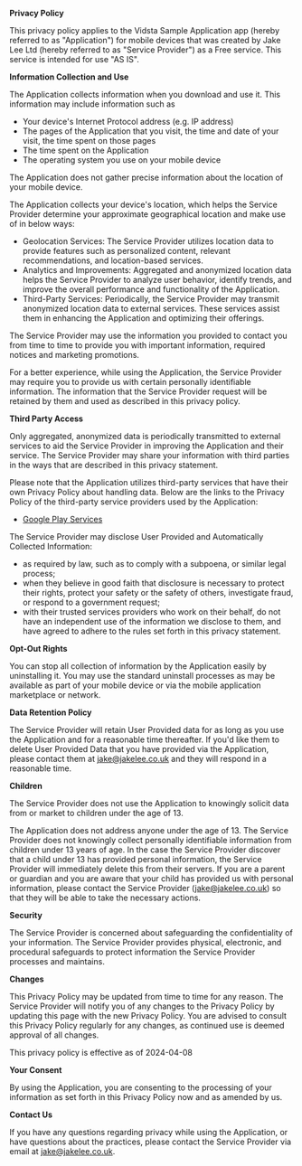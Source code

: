 **Privacy Policy**

This privacy policy applies to the Vidsta Sample Application app (hereby referred to as "Application") for mobile devices that was created by Jake Lee Ltd (hereby referred to as "Service Provider") as a Free service. This service is intended for use "AS IS".

**Information Collection and Use**

The Application collects information when you download and use it. This information may include information such as

- Your device's Internet Protocol address (e.g. IP address)
- The pages of the Application that you visit, the time and date of your visit, the time spent on those pages
- The time spent on the Application
- The operating system you use on your mobile device

The Application does not gather precise information about the location of your mobile device.

The Application collects your device's location, which helps the Service Provider determine your approximate geographical location and make use of in below ways:

- Geolocation Services: The Service Provider utilizes location data to provide features such as personalized content, relevant recommendations, and location-based services.
- Analytics and Improvements: Aggregated and anonymized location data helps the Service Provider to analyze user behavior, identify trends, and improve the overall performance and functionality of the Application.
- Third-Party Services: Periodically, the Service Provider may transmit anonymized location data to external services. These services assist them in enhancing the Application and optimizing their offerings.

The Service Provider may use the information you provided to contact you from time to time to provide you with important information, required notices and marketing promotions.

For a better experience, while using the Application, the Service Provider may require you to provide us with certain personally identifiable information. The information that the Service Provider request will be retained by them and used as described in this privacy policy.

**Third Party Access**

Only aggregated, anonymized data is periodically transmitted to external services to aid the Service Provider in improving the Application and their service. The Service Provider may share your information with third parties in the ways that are described in this privacy statement.

Please note that the Application utilizes third-party services that have their own Privacy Policy about handling data. Below are the links to the Privacy Policy of the third-party service providers used by the Application:

- [Google Play Services](https://www.google.com/policies/privacy/)

The Service Provider may disclose User Provided and Automatically Collected Information:

- as required by law, such as to comply with a subpoena, or similar legal process;
- when they believe in good faith that disclosure is necessary to protect their rights, protect your safety or the safety of others, investigate fraud, or respond to a government request;
- with their trusted services providers who work on their behalf, do not have an independent use of the information we disclose to them, and have agreed to adhere to the rules set forth in this privacy statement.

**Opt-Out Rights**

You can stop all collection of information by the Application easily by uninstalling it. You may use the standard uninstall processes as may be available as part of your mobile device or via the mobile application marketplace or network.

**Data Retention Policy**

The Service Provider will retain User Provided data for as long as you use the Application and for a reasonable time thereafter. If you'd like them to delete User Provided Data that you have provided via the Application, please contact them at jake@jakelee.co.uk and they will respond in a reasonable time.

**Children**

The Service Provider does not use the Application to knowingly solicit data from or market to children under the age of 13.

The Application does not address anyone under the age of 13\. The Service Provider does not knowingly collect personally identifiable information from children under 13 years of age. In the case the Service Provider discover that a child under 13 has provided personal information, the Service Provider will immediately delete this from their servers. If you are a parent or guardian and you are aware that your child has provided us with personal information, please contact the Service Provider (jake@jakelee.co.uk) so that they will be able to take the necessary actions.

**Security**

The Service Provider is concerned about safeguarding the confidentiality of your information. The Service Provider provides physical, electronic, and procedural safeguards to protect information the Service Provider processes and maintains.

**Changes**

This Privacy Policy may be updated from time to time for any reason. The Service Provider will notify you of any changes to the Privacy Policy by updating this page with the new Privacy Policy. You are advised to consult this Privacy Policy regularly for any changes, as continued use is deemed approval of all changes.

This privacy policy is effective as of 2024-04-08

**Your Consent**

By using the Application, you are consenting to the processing of your information as set forth in this Privacy Policy now and as amended by us.

**Contact Us**

If you have any questions regarding privacy while using the Application, or have questions about the practices, please contact the Service Provider via email at jake@jakelee.co.uk.
